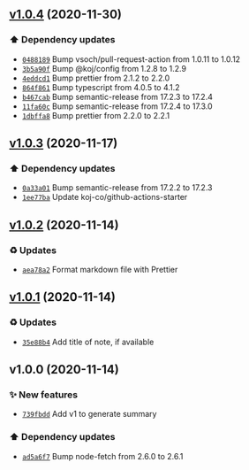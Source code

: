## [v1.0.4](https://github.com/AnandChowdhary/notes-summary/compare/v1.0.3...v1.0.4) (2020-11-30)

### ⬆️ Dependency updates

- [`0488189`](https://github.com/AnandChowdhary/notes-summary/commit/0488189)  Bump vsoch/pull-request-action from 1.0.11 to 1.0.12
- [`3b5a90f`](https://github.com/AnandChowdhary/notes-summary/commit/3b5a90f)  Bump @koj/config from 1.2.8 to 1.2.9
- [`4eddcd1`](https://github.com/AnandChowdhary/notes-summary/commit/4eddcd1)  Bump prettier from 2.1.2 to 2.2.0
- [`864f861`](https://github.com/AnandChowdhary/notes-summary/commit/864f861)  Bump typescript from 4.0.5 to 4.1.2
- [`b467cab`](https://github.com/AnandChowdhary/notes-summary/commit/b467cab)  Bump semantic-release from 17.2.3 to 17.2.4
- [`11fa60c`](https://github.com/AnandChowdhary/notes-summary/commit/11fa60c)  Bump semantic-release from 17.2.4 to 17.3.0
- [`1dbffa8`](https://github.com/AnandChowdhary/notes-summary/commit/1dbffa8)  Bump prettier from 2.2.0 to 2.2.1

## [v1.0.3](https://github.com/AnandChowdhary/notes-summary/compare/v1.0.2...v1.0.3) (2020-11-17)

### ⬆️ Dependency updates

- [`0a33a01`](https://github.com/AnandChowdhary/notes-summary/commit/0a33a01)  Bump semantic-release from 17.2.2 to 17.2.3
- [`1ee77ba`](https://github.com/AnandChowdhary/notes-summary/commit/1ee77ba)  Update koj-co/github-actions-starter

## [v1.0.2](https://github.com/AnandChowdhary/notes-summary/compare/v1.0.1...v1.0.2) (2020-11-14)

### ♻️ Updates

- [`aea78a2`](https://github.com/AnandChowdhary/notes-summary/commit/aea78a2)  Format markdown file with Prettier

## [v1.0.1](https://github.com/AnandChowdhary/notes-summary/compare/v1.0.0...v1.0.1) (2020-11-14)

### ♻️ Updates

- [`35e88b4`](https://github.com/AnandChowdhary/notes-summary/commit/35e88b4)  Add title of note, if available

## v1.0.0 (2020-11-14)

### ✨ New features

- [`739fbdd`](https://github.com/AnandChowdhary/notes-summary/commit/739fbdd)  Add v1 to generate summary

### ⬆️ Dependency updates

- [`ad5a6f7`](https://github.com/AnandChowdhary/notes-summary/commit/ad5a6f7)  Bump node-fetch from 2.6.0 to 2.6.1
